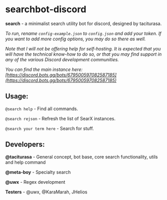 # searchbot-discord

**search** - a minimalist search utility bot for discord, designed by taciturasa.

_To run, rename `config-example.json` to `config.json` and add your token. If you want to add more config options, you may do so there as well._

_Note that I will not be offering help for self-hosting. It is expected that you will have the technical know-how to do so, or that you may find support in any of the various Discord development communities._

_You can find the main instance here: [https://discord.bots.gg/bots/679500597082587185](https://discord.bots.gg/bots/679500597082587185)_
 
## Usage:
 
`@search help` - Find all commands.
 
`@search rejson` - Refresh the list of SearX instances.
 
`@search your term here` - Search for stuff.

## Developers:

**@taciturasa** - General concept, bot base, core search functionality, utils and help command

**@meta-boy** - Specialty search

**@uwx** - Regex development

**Testers** - @uwx, @KaraMarah, JHelios
